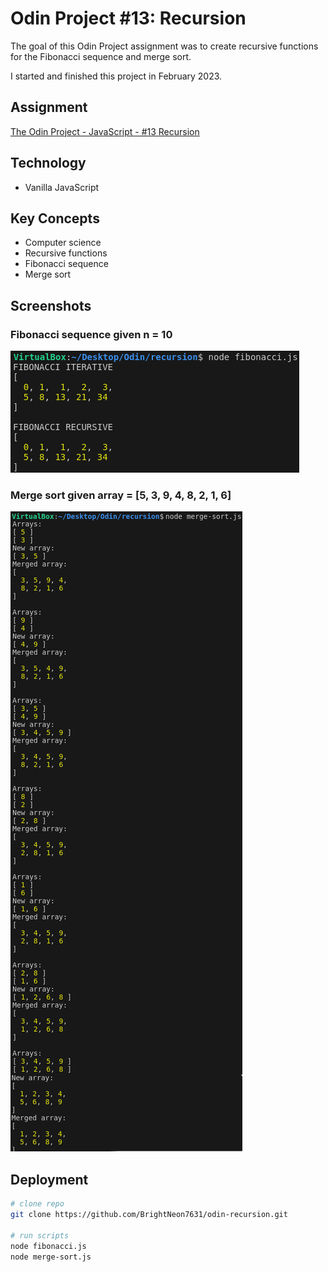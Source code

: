 # Odin Project #13: Recursion

The goal of this Odin Project assignment was to create recursive functions for the Fibonacci sequence and merge sort.

I started and finished this project in February 2023.

## Assignment

[The Odin Project - JavaScript - #13 Recursion](https://www.theodinproject.com/lessons/javascript-recursion)

## Technology

- Vanilla JavaScript

## Key Concepts

- Computer science
- Recursive functions
- Fibonacci sequence
- Merge sort

## Screenshots

### Fibonacci sequence given n = 10

![Fibonacci sequence](screenshots/fibonacci.png)

### Merge sort given array = [5, 3, 9, 4, 8, 2, 1, 6]

![Merge sort](screenshots/merge-sort.png)

## Deployment

```bash
# clone repo
git clone https://github.com/BrightNeon7631/odin-recursion.git

# run scripts
node fibonacci.js
node merge-sort.js
```
